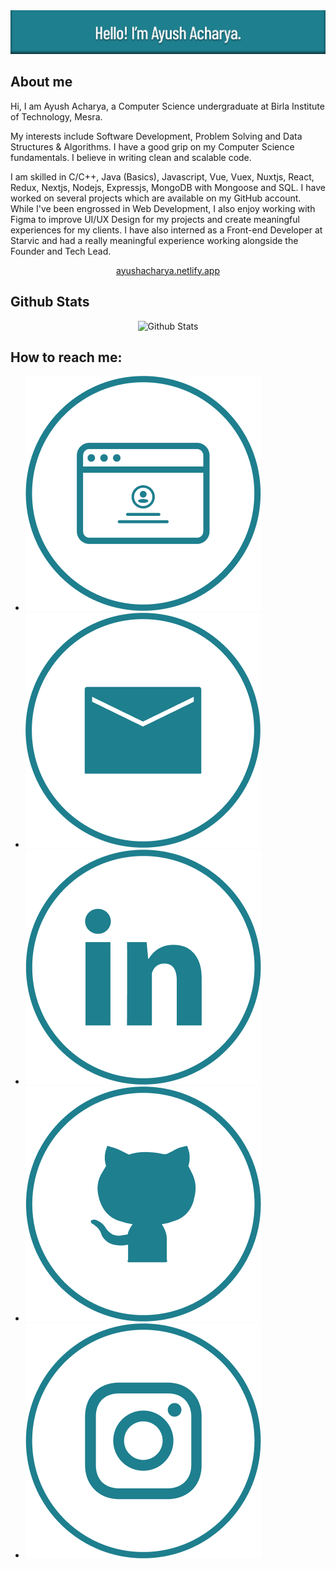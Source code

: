 <div align="center">
    <img src="https://github.com/jash139/jash139/blob/main/images/github-banner.png" alt="Hello! I'm Ayush Acharya." />
</div>

<h2>About me</h2>

<p>Hi, I am Ayush Acharya, a Computer Science undergraduate at Birla Institute of Technology, Mesra.</p>

<p>My interests include Software Development, Problem Solving and Data Structures & Algorithms. I have a good grip on my Computer Science fundamentals. I believe in writing clean and scalable code.</p>

<p>I am skilled in C/C++, Java (Basics), Javascript, Vue, Vuex, Nuxtjs, React, Redux, Nextjs, Nodejs, Expressjs, MongoDB with Mongoose and SQL. I have worked on several projects which are available on my GitHub account. While I've been engrossed in Web Development, I also enjoy working with Figma to improve UI/UX Design for my projects and create meaningful experiences for my clients. I have also interned as a Front-end Developer at Starvic and had a really meaningful experience working alongside the Founder and Tech Lead.</p>

<p align="center">
    <a href="https://ayushacharya.netlify.app" target="_blank">
        ayushacharya.netlify.app
    </a>
</p>

<h2>Github Stats</h2>

<p align="center">
    <img src="https://github-readme-stats.vercel.app/api?username=jash139&count_private=true&show_icons=true&theme=react" alt="Github Stats" />
</p>

<h2>How to reach me:</h2>

* [<img src="https://github.com/jash139/jash139/blob/main/images/portfolio-icon.png" alt="Portfolio" />](https://ayushacharya.netlify.app)
* [<img src="https://github.com/jash139/jash139/blob/main/images/email-icon.png" alt="Email" />](mailto:ayushacharya1309@gmail.com)
* [<img src="https://github.com/jash139/jash139/blob/main/images/linkedin-icon.png" alt="Linkedin" />](https://www.linkedin.com/in/ayush-acharya-5a2178203)
* [<img src="https://github.com/jash139/jash139/blob/main/images/github-icon.png" alt="Github" />](https://github.com/jash139)
* [<img src="https://github.com/jash139/jash139/blob/main/images/instagram-icon.png" alt="Instagram" />](https://www.instagram.com/_ayushacharya/)